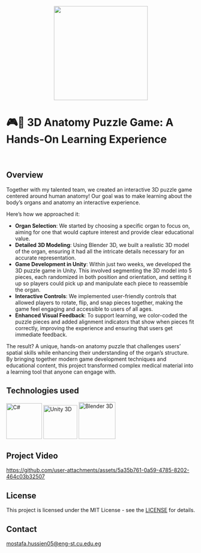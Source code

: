 <p align="center">
  <img src="https://cdn.jsdelivr.net/gh/devicons/devicon@latest/icons/unity/unity-original-wordmark.svg" width="250px" height="250px" />
</p>


          
# 🎮🧩 3D Anatomy Puzzle Game: A Hands-On Learning Experience 
<br>

## Overview

Together with my talented team, we created an interactive 3D puzzle game centered around human anatomy! Our goal was to make learning about the body’s organs and anatomy an interactive experience.

Here’s how we approached it:
- **Organ Selection**: We started by choosing a specific organ to focus on, aiming for one that would capture interest and provide clear educational value.
- **Detailed 3D Modeling**: Using Blender 3D, we built a realistic 3D model of the organ, ensuring it had all the intricate details necessary for an accurate representation.
- **Game Development in Unity**: Within just two weeks, we developed the 3D puzzle game in Unity. This involved segmenting the 3D model into 5 pieces, each randomized in both position and orientation, and setting it up so players could pick up and manipulate each piece to reassemble the organ.
- **Interactive Controls**: We implemented user-friendly controls that allowed players to rotate, flip, and snap pieces together, making the game feel engaging and accessible to users of all ages.
- **Enhanced Visual Feedback**: To support learning, we color-coded the puzzle pieces and added alignment indicators that show when pieces fit correctly, improving the experience and ensuring that users get immediate feedback.

The result? A unique, hands-on anatomy puzzle that challenges users’ spatial skills while enhancing their understanding of the organ’s structure. By bringing together modern game development techniques and educational content, this project transformed complex medical material into a learning tool that anyone can engage with.

## Technologies used
<p>
  <img src="https://github.com/user-attachments/assets/9e14d02e-05d9-43d5-945f-311d71f4bc04" alt="C#" title="C#" width="95px" height="95px" />
  <img src="https://raw.githubusercontent.com/marwin1991/profile-technology-icons/refs/heads/main/icons/unity.png" width="90px" height="90px" alt="Unity 3D" title="Unity 3D" />
  <img src="https://github.com/user-attachments/assets/fa6d074d-2641-450e-8b67-3e533eb04fc0" width="98px" height="98px" alt="Blender 3D" title="Blender 3D" />
</p>

## Project Video

https://github.com/user-attachments/assets/5a35b761-0a59-4785-8202-464c03b32507

## License
This project is licensed under the MIT License - see the [LICENSE](https://github.com/Jiro75/Intro-to-Imaging-and-Image-based-Anatomy/blob/da9c88306ad92a10ca93f5c355d2b6c4fdc0ee02/LICENSE) for details.

## Contact
mostafa.hussien05@eng-st.cu.edu.eg


